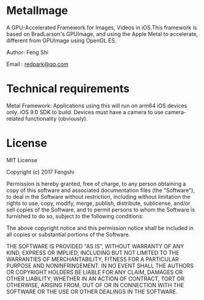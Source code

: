 # MetalImage

A GPU-Accelerated Framework for Images, Videos in iOS.This framework is based on BradLarson's GPUImage, and using the Apple Metal to accelerate, different from GPUImage using OpenGL ES.

Author: Feng Shi

Email : redpark@qq.com

# Technical requirements
Metal Framework: Applications using this will run on arm64 iOS devices only.
iOS 9.0 SDK to build.
Devices must have a camera to use camera-related functionality (obviously).

# License
MIT License

Copyright (c) 2017 Fengshi

Permission is hereby granted, free of charge, to any person obtaining a copy
of this software and associated documentation files (the "Software"), to deal
in the Software without restriction, including without limitation the rights
to use, copy, modify, merge, publish, distribute, sublicense, and/or sell
copies of the Software, and to permit persons to whom the Software is
furnished to do so, subject to the following conditions:

The above copyright notice and this permission notice shall be included in all
copies or substantial portions of the Software.

THE SOFTWARE IS PROVIDED "AS IS", WITHOUT WARRANTY OF ANY KIND, EXPRESS OR
IMPLIED, INCLUDING BUT NOT LIMITED TO THE WARRANTIES OF MERCHANTABILITY,
FITNESS FOR A PARTICULAR PURPOSE AND NONINFRINGEMENT. IN NO EVENT SHALL THE
AUTHORS OR COPYRIGHT HOLDERS BE LIABLE FOR ANY CLAIM, DAMAGES OR OTHER
LIABILITY, WHETHER IN AN ACTION OF CONTRACT, TORT OR OTHERWISE, ARISING FROM,
OUT OF OR IN CONNECTION WITH THE SOFTWARE OR THE USE OR OTHER DEALINGS IN THE
SOFTWARE.
